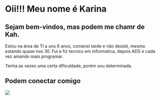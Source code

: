 
<div>
    <h1>Oii!!! Meu nome é Karina</h1>
    <h2>Sejam bem-vindos, mas podem me chamr de Kah.</h2>
    <p> Estou na área de TI a uns 6 anos, comecei tarde e não desisti, mesmo estando quase nos 30. Fui e fiz tecnico em informatica, depois ADS e cada vez amando mais programar.
    </p>
    <p>Tenha as vezes uma certa dificuldade, porém sou determinada.
    </p>
</div>
<div>
    <h2>Podem conectar comigo</h2>
   <a href="https://www.linkedin.com/in/karinarsouza/" target="_blank"><img src="https://img.shields.io/badge/-LinkedIn-%230077B5?style=for-the-badge&logo=linkedin&logoColor=white" target="_blank"></a> 
</div>
<br>
<div align="center">
  <a href="https://github.com/kah89/">
</div>
<br>
<br>


